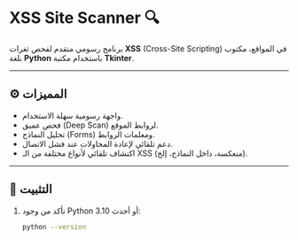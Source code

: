 # XSS Site Scanner 🔍

برنامج رسومي متقدم لفحص ثغرات **XSS** (Cross-Site Scripting) في المواقع، مكتوب بلغة **Python** باستخدام مكتبة **Tkinter**.

---

## ⚙️ المميزات

- واجهة رسومية سهلة الاستخدام.
- فحص عميق (Deep Scan) لروابط الموقع.
- تحليل النماذج (Forms) ومعلمات الروابط.
- دعم تلقائي لإعادة المحاولات عند فشل الاتصال.
- اكتشاف تلقائي لأنواع مختلفة من الـ XSS (منعكسة، داخل النماذج، إلخ).

---

## 🧩 التثبيت

1. تأكد من وجود Python 3.10 أو أحدث:
   ```bash
   python --version
